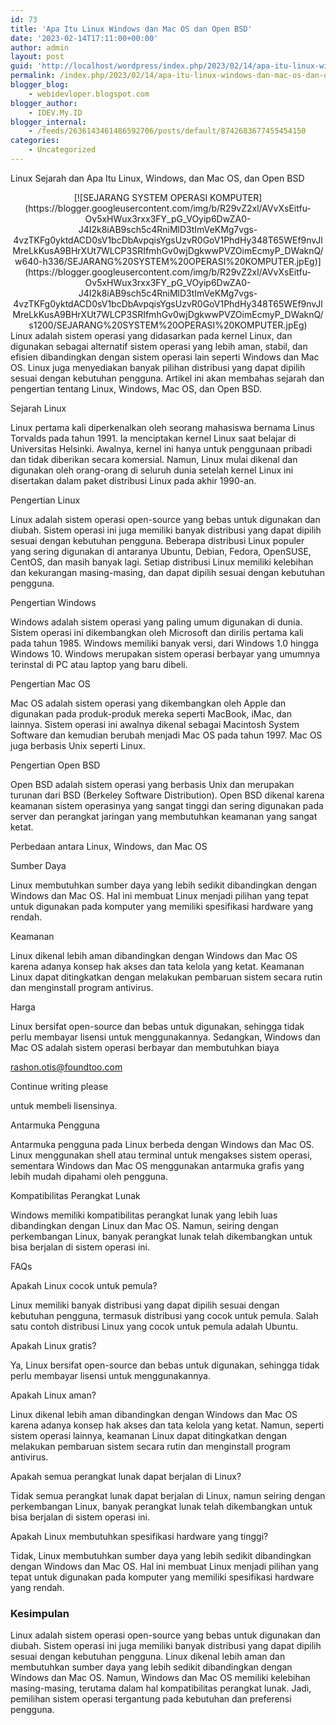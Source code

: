 ```yaml
---
id: 73
title: 'Apa Itu Linux Windows dan Mac OS dan Open BSD'
date: '2023-02-14T17:11:00+00:00'
author: admin
layout: post
guid: 'http://localhost/wordpress/index.php/2023/02/14/apa-itu-linux-windows-dan-mac-os-dan-open-bsd/'
permalink: /index.php/2023/02/14/apa-itu-linux-windows-dan-mac-os-dan-open-bsd/
blogger_blog:
    - webidevloper.blogspot.com
blogger_author:
    - IDEV.My.ID
blogger_internal:
    - /feeds/2636143461486592706/posts/default/8742683677455454150
categories:
    - Uncategorized
---
```


 Linux Sejarah dan Apa Itu Linux, Windows, dan Mac OS, dan Open BSD

<div style="clear: both; text-align: center;">[![SEJARANG SYSTEM OPERASI KOMPUTER](https://blogger.googleusercontent.com/img/b/R29vZ2xl/AVvXsEitfu-Ov5xHWux3rxx3FY_pG_VOyip6DwZA0-J4I2k8iAB9sch5c4RniMlD3tImVeKMg7vgs-4vzTKFg0yktdACD0sV1bcDbAvpqisYgsUzvR0GoV1PhdHy348T65WEf9nvJlMreLkKusA9BHrXUt7WLCP3SRIfmhGv0wjDgkwwPVZOimEcmyP_DWaknQ/w640-h336/SEJARANG%20SYSTEM%20OPERASI%20KOMPUTER.jpEg)](https://blogger.googleusercontent.com/img/b/R29vZ2xl/AVvXsEitfu-Ov5xHWux3rxx3FY_pG_VOyip6DwZA0-J4I2k8iAB9sch5c4RniMlD3tImVeKMg7vgs-4vzTKFg0yktdACD0sV1bcDbAvpqisYgsUzvR0GoV1PhdHy348T65WEf9nvJlMreLkKusA9BHrXUt7WLCP3SRIfmhGv0wjDgkwwPVZOimEcmyP_DWaknQ/s1200/SEJARANG%20SYSTEM%20OPERASI%20KOMPUTER.jpEg)</div>Linux adalah sistem operasi yang didasarkan pada kernel Linux, dan digunakan sebagai alternatif sistem operasi yang lebih aman, stabil, dan efisien dibandingkan dengan sistem operasi lain seperti Windows dan Mac OS. Linux juga menyediakan banyak pilihan distribusi yang dapat dipilih sesuai dengan kebutuhan pengguna. Artikel ini akan membahas sejarah dan pengertian tentang Linux, Windows, Mac OS, dan Open BSD.

Sejarah Linux

Linux pertama kali diperkenalkan oleh seorang mahasiswa bernama Linus Torvalds pada tahun 1991. Ia menciptakan kernel Linux saat belajar di Universitas Helsinki. Awalnya, kernel ini hanya untuk penggunaan pribadi dan tidak diberikan secara komersial. Namun, Linux mulai dikenal dan digunakan oleh orang-orang di seluruh dunia setelah kernel Linux ini disertakan dalam paket distribusi Linux pada akhir 1990-an.

Pengertian Linux

Linux adalah sistem operasi open-source yang bebas untuk digunakan dan diubah. Sistem operasi ini juga memiliki banyak distribusi yang dapat dipilih sesuai dengan kebutuhan pengguna. Beberapa distribusi Linux populer yang sering digunakan di antaranya Ubuntu, Debian, Fedora, OpenSUSE, CentOS, dan masih banyak lagi. Setiap distribusi Linux memiliki kelebihan dan kekurangan masing-masing, dan dapat dipilih sesuai dengan kebutuhan pengguna.

Pengertian Windows

Windows adalah sistem operasi yang paling umum digunakan di dunia. Sistem operasi ini dikembangkan oleh Microsoft dan dirilis pertama kali pada tahun 1985. Windows memiliki banyak versi, dari Windows 1.0 hingga Windows 10. Windows merupakan sistem operasi berbayar yang umumnya terinstal di PC atau laptop yang baru dibeli.

Pengertian Mac OS

Mac OS adalah sistem operasi yang dikembangkan oleh Apple dan digunakan pada produk-produk mereka seperti MacBook, iMac, dan lainnya. Sistem operasi ini awalnya dikenal sebagai Macintosh System Software dan kemudian berubah menjadi Mac OS pada tahun 1997. Mac OS juga berbasis Unix seperti Linux.

Pengertian Open BSD

Open BSD adalah sistem operasi yang berbasis Unix dan merupakan turunan dari BSD (Berkeley Software Distribution). Open BSD dikenal karena keamanan sistem operasinya yang sangat tinggi dan sering digunakan pada server dan perangkat jaringan yang membutuhkan keamanan yang sangat ketat.

Perbedaan antara Linux, Windows, dan Mac OS

Sumber Daya

Linux membutuhkan sumber daya yang lebih sedikit dibandingkan dengan Windows dan Mac OS. Hal ini membuat Linux menjadi pilihan yang tepat untuk digunakan pada komputer yang memiliki spesifikasi hardware yang rendah.

Keamanan

Linux dikenal lebih aman dibandingkan dengan Windows dan Mac OS karena adanya konsep hak akses dan tata kelola yang ketat. Keamanan Linux dapat ditingkatkan dengan melakukan pembaruan sistem secara rutin dan menginstall program antivirus.

Harga

Linux bersifat open-source dan bebas untuk digunakan, sehingga tidak perlu membayar lisensi untuk menggunakannya. Sedangkan, Windows dan Mac OS adalah sistem operasi berbayar dan membutuhkan biaya

rashon.otis@foundtoo.com

Continue writing please

untuk membeli lisensinya.

Antarmuka Pengguna

Antarmuka pengguna pada Linux berbeda dengan Windows dan Mac OS. Linux menggunakan shell atau terminal untuk mengakses sistem operasi, sementara Windows dan Mac OS menggunakan antarmuka grafis yang lebih mudah dipahami oleh pengguna.

Kompatibilitas Perangkat Lunak

Windows memiliki kompatibilitas perangkat lunak yang lebih luas dibandingkan dengan Linux dan Mac OS. Namun, seiring dengan perkembangan Linux, banyak perangkat lunak telah dikembangkan untuk bisa berjalan di sistem operasi ini.

FAQs

Apakah Linux cocok untuk pemula?

Linux memiliki banyak distribusi yang dapat dipilih sesuai dengan kebutuhan pengguna, termasuk distribusi yang cocok untuk pemula. Salah satu contoh distribusi Linux yang cocok untuk pemula adalah Ubuntu.

Apakah Linux gratis?

Ya, Linux bersifat open-source dan bebas untuk digunakan, sehingga tidak perlu membayar lisensi untuk menggunakannya.

Apakah Linux aman?

Linux dikenal lebih aman dibandingkan dengan Windows dan Mac OS karena adanya konsep hak akses dan tata kelola yang ketat. Namun, seperti sistem operasi lainnya, keamanan Linux dapat ditingkatkan dengan melakukan pembaruan sistem secara rutin dan menginstall program antivirus.

Apakah semua perangkat lunak dapat berjalan di Linux?

Tidak semua perangkat lunak dapat berjalan di Linux, namun seiring dengan perkembangan Linux, banyak perangkat lunak telah dikembangkan untuk bisa berjalan di sistem operasi ini.

Apakah Linux membutuhkan spesifikasi hardware yang tinggi?

Tidak, Linux membutuhkan sumber daya yang lebih sedikit dibandingkan dengan Windows dan Mac OS. Hal ini membuat Linux menjadi pilihan yang tepat untuk digunakan pada komputer yang memiliki spesifikasi hardware yang rendah.

### Kesimpulan

Linux adalah sistem operasi open-source yang bebas untuk digunakan dan diubah. Sistem operasi ini juga memiliki banyak distribusi yang dapat dipilih sesuai dengan kebutuhan pengguna. Linux dikenal lebih aman dan membutuhkan sumber daya yang lebih sedikit dibandingkan dengan Windows dan Mac OS. Namun, Windows dan Mac OS memiliki kelebihan masing-masing, terutama dalam hal kompatibilitas perangkat lunak. Jadi, pemilihan sistem operasi tergantung pada kebutuhan dan preferensi pengguna.